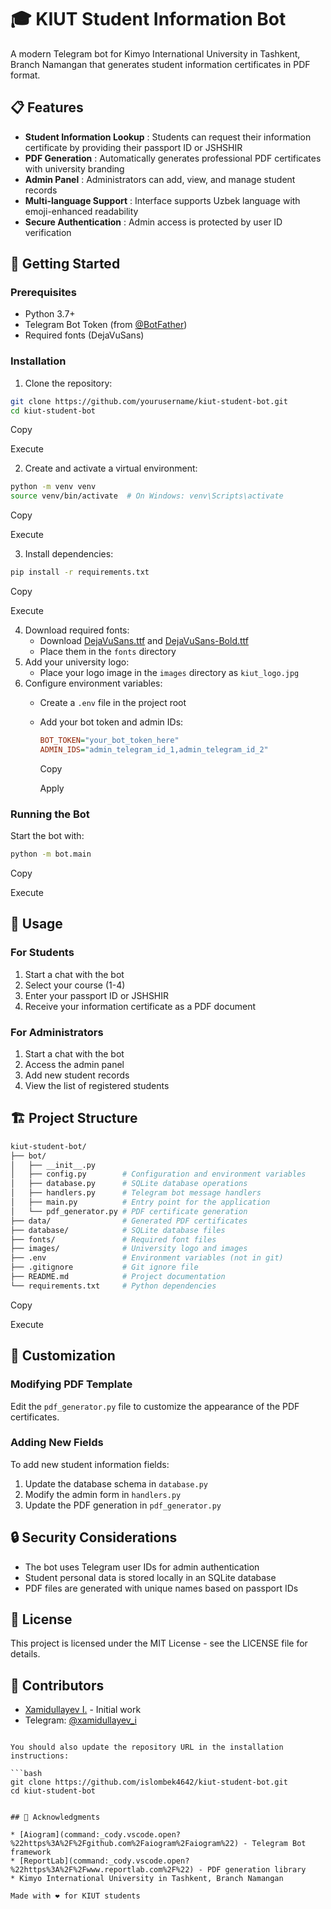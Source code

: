# 🎓 KIUT Student Information Bot

A modern Telegram bot for Kimyo International University in Tashkent, Branch Namangan that generates student information certificates in PDF format.

## 📋 Features

* **Student Information Lookup** : Students can request their information certificate by providing their passport ID or JSHSHIR
* **PDF Generation** : Automatically generates professional PDF certificates with university branding
* **Admin Panel** : Administrators can add, view, and manage student records
* **Multi-language Support** : Interface supports Uzbek language with emoji-enhanced readability
* **Secure Authentication** : Admin access is protected by user ID verification

## 🚀 Getting Started

### Prerequisites

* Python 3.7+
* Telegram Bot Token (from [@BotFather](command:_cody.vscode.open?%22https%3A%2F%2Ft.me%2FBotFather%22))
* Required fonts (DejaVuSans)

### Installation

1. Clone the repository:

```bash
git clone https://github.com/yourusername/kiut-student-bot.git
cd kiut-student-bot
```

Copy

Execute

2. Create and activate a virtual environment:

```bash
python -m venv venv
source venv/bin/activate  # On Windows: venv\Scripts\activate
```

Copy

Execute

3. Install dependencies:

```bash
pip install -r requirements.txt
```

Copy

Execute

4. Download required fonts:
   * Download [DejaVuSans.ttf](command:_cody.vscode.open?%22https%3A%2F%2Fdejavu-fonts.github.io%2F%22) and [DejaVuSans-Bold.ttf](command:_cody.vscode.open?%22https%3A%2F%2Fdejavu-fonts.github.io%2F%22)
   * Place them in the `fonts` directory
5. Add your university logo:
   * Place your logo image in the `images` directory as `kiut_logo.jpg`
6. Configure environment variables:
   * Create a `.env` file in the project root
   * Add your bot token and admin IDs:

     ```ini
     BOT_TOKEN="your_bot_token_here"
     ADMIN_IDS="admin_telegram_id_1,admin_telegram_id_2"
     ```

     Copy

     Apply

### Running the Bot

Start the bot with:

```bash
python -m bot.main
```

Copy

Execute

## 📱 Usage

### For Students

1. Start a chat with the bot
2. Select your course (1-4)
3. Enter your passport ID or JSHSHIR
4. Receive your information certificate as a PDF document

### For Administrators

1. Start a chat with the bot
2. Access the admin panel
3. Add new student records
4. View the list of registered students

## 🏗️ Project Structure

```bash
kiut-student-bot/
├── bot/
│   ├── __init__.py
│   ├── config.py        # Configuration and environment variables
│   ├── database.py      # SQLite database operations
│   ├── handlers.py      # Telegram bot message handlers
│   ├── main.py          # Entry point for the application
│   └── pdf_generator.py # PDF certificate generation
├── data/                # Generated PDF certificates
├── database/            # SQLite database files
├── fonts/               # Required font files
├── images/              # University logo and images
├── .env                 # Environment variables (not in git)
├── .gitignore           # Git ignore file
├── README.md            # Project documentation
└── requirements.txt     # Python dependencies
```

Copy

Execute

## 🔧 Customization

### Modifying PDF Template

Edit the `pdf_generator.py` file to customize the appearance of the PDF certificates.

### Adding New Fields

To add new student information fields:

1. Update the database schema in `database.py`
2. Modify the admin form in `handlers.py`
3. Update the PDF generation in `pdf_generator.py`

## 🔒 Security Considerations

* The bot uses Telegram user IDs for admin authentication
* Student personal data is stored locally in an SQLite database
* PDF files are generated with unique names based on passport IDs

## 📄 License

This project is licensed under the MIT License - see the LICENSE file for details.

## 👥 Contributors

- [Xamidullayev I.](https://github.com/islombek4642) - Initial work
- Telegram: [@xamidullayev_i](https://t.me/xamidullayev_i)
```

You should also update the repository URL in the installation instructions:

```bash
git clone https://github.com/islombek4642/kiut-student-bot.git
cd kiut-student-bot


## 🙏 Acknowledgments

* [Aiogram](command:_cody.vscode.open?%22https%3A%2F%2Fgithub.com%2Faiogram%2Faiogram%22) - Telegram Bot framework
* [ReportLab](command:_cody.vscode.open?%22https%3A%2F%2Fwww.reportlab.com%2F%22) - PDF generation library
* Kimyo International University in Tashkent, Branch Namangan

Made with ❤️ for KIUT students
